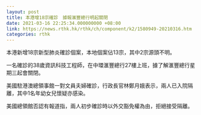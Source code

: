 ```yaml
---
layout: post
title: 本港增18宗確診　據報滙豐總行明起關閉
date: 2021-03-16 22:25:34.000000000 +08:00
link: https://news.rthk.hk/rthk/ch/component/k2/1580949-20210316.htm
categories: rthk
---
```


本港新增18宗新型肺炎確診個案，本地個案佔13宗，其中2宗源頭不明。

一名確診的38歲資訊科技工程師，在中環滙豐總行27樓上班，據了解滙豐總行星期三起會關閉。

美國駐港澳總領事館一對文員夫婦確診，行政長官林鄭月娥表示，兩人已入院隔離，其中1名年幼女兒懷疑亦感染。

美國總領館否認有報道指，兩人初步確診時以外交豁免權為由，拒絕接受隔離。
